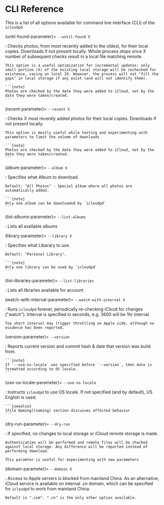 # CLI Reference

This is a list of all options available for command line interface (CLI) of the `icloudpd`

(until-found-parameter)=
`--until-found X`
    
:   Checks photos, from most recently added to the oldest, for their local copies. 
    Downloads if not present locally. Whole process stops once X number of subsequent checks result in a local file matching remote.

    This option is a useful optimization for incremental updates: only small portion (X) of the existing local storage will be rechecked for existence, saving on local IO. However, the process will not "fill the gaps" in local storage if any exist (and will not identify them).

    ```{note}
    Photos are checked by the date they were added to iCloud, not by the date they were taken/created.
    ```

(recent-parameter)=
`--recent X`
    
:   Checks X most recently added photos for their local copies. 
    Downloads if not present locally. 

    This option is mostly useful while testing and experimenting with parameters to limit the volume of downloads

    ```{note}
    Photos are checked by the date they were added to iCloud, not by the date they were taken/created.
    ```

(album-parameter)=
`--album X`
    
:   Specifies what Album to download. 

    Default: "All Photos" - Special album where all photos are automatically added.

    ```{note}
    Only one album can be downloaded by `icloudpd`
    ```    

(list-albums-parameter)=
`--list-albums`
    
:   Lists all available albums 

(library-parameter)=
`--library X`
    
:   Specifies what Libarary to use. 

    Default: "Personal Library".

    ```{note}
    Only one library can be used by `icloudpd`
    ```    

(list-libraries-parameter)=
`--list-libraries`
    
:   Lists all libraries available for account 

(watch-with-interval-parameter)=
`--watch-with-interval X`
    
:   Runs `icloudpd` forever, periodically re-checking iCloud for changes ("watch"). Interval is specified in seconds, e.g. 3600 will be 1hr interval.

    Too short interval may trigger throttling on Apple side, although no evidence has been reported.

(version-parameter)=
`--version`
    
:   Reports current version and commit hash & date that version was build from.

    ```{note}
    If `--use-os-locale` was specified before `--version`, then date is formatted according to OS locale.
    ```    

(use-os-locale-parameter)=
`--use-os-locale`
    
:   Instructs `icloudpd` to use OS locale. If not specified (and by default), US English is used.

    ```{seealso}
    [File Naming](naming) section discusses affected behavior
    ```    

(dry-run-parameter)=
`--dry-run`
    
:   If specified, no changes to local storage or iCloud remote storage is made.

    Authentication will be performed and remote files will be chacked against local storage. Any difference will be reported instead of performing download.

    This paramter is useful for experimenting with new parameters

(domain-parameter)=
`--domain X`
    
:   Access to Apple servers is blocked from mainland China. As an alternative, iCloud service is available on internal .cn domain, which can be specified for `icloudpd` to work from mainland China.

    Default is ".com". ".cn" is the only other option available.